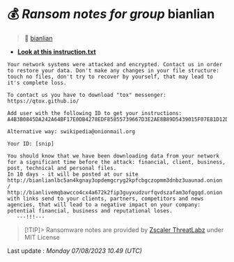 # 💰 _Ransom notes for group_ bianlian
> 🔗 [bianlian](group/bianlian)
* **[Look at this instruction.txt](https://ransomware.live/ransomware_notes/bianlian/Look%20at%20this%20instruction.txt)**

```
Your network systems were attacked and encrypted. Contact us in order to restore your data. Don't make any changes in your file structure: touch no files, don't try to recover by yourself, that may lead to it's complete loss.

To contact us you have to download "tox" messenger: https://qtox.github.io/

Add user with the following ID to get your instructions:
A4B3B0845DA242A64BF17E0DB4278EDF85855739667D3E2AE8B89D5439015F07E81D12D767FC

Alternative way: swikipedia@onionmail.org

Your ID: [snip]

You should know that we have been downloading data from your network for a significant time before the attack: financial, client, business, post, technical and personal files.
In 10 days - it will be posted at our site http://bianlianlbc5an4kgnay3opdemgcryg2kpfcbgczopmm3dnbz3uaunad.onion / http://bianlivemqbawcco4cx4a672k2fip3guyxudzurfqvdszafam3ofqgqd.onion with links send to your clients, partners, competitors and news agencies, that will lead to a negative impact on your company: potential financial, business and reputational loses.
   ---!!!---   

```


> [!TIP]> Ransomware notes are provided by [Zscaler ThreatLabz](https://github.com/threatlabz/ransomware_notes) under MIT License
> 




Last update : _Monday 07/08/2023 10.49 (UTC)_

